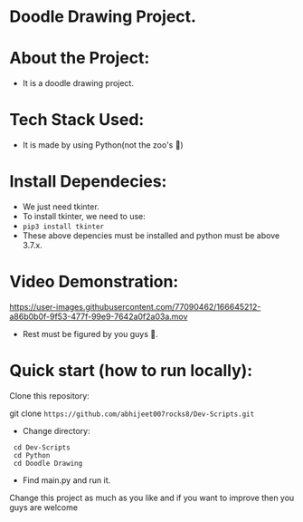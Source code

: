 # Doodle Drawing Project.

# About the Project:
  - It is a doodle drawing project.

# Tech Stack Used:
  - It is made by using Python(not the zoo's 🥲)

# Install Dependecies:
  - We just need tkinter.
  - To install tkinter, we need to use:
  -   ``` pip3 install tkinter ```
  - These above depencies must be installed and python must be above 3.7.x.

# Video Demonstration:



https://user-images.githubusercontent.com/77090462/166645212-a86b0b0f-9f53-477f-99e9-7642a0f2a03a.mov

- Rest must be figured by you guys 🥲.



# Quick start (how to run locally):

Clone this repository:

git clone ```https://github.com/abhijeet007rocks8/Dev-Scripts.git```
- Change directory:
```
 cd Dev-Scripts
 cd Python
 cd Doodle Drawing
```
- Find main.py and run it.


Change this project as much as you like and if you want to improve then you guys are welcome
